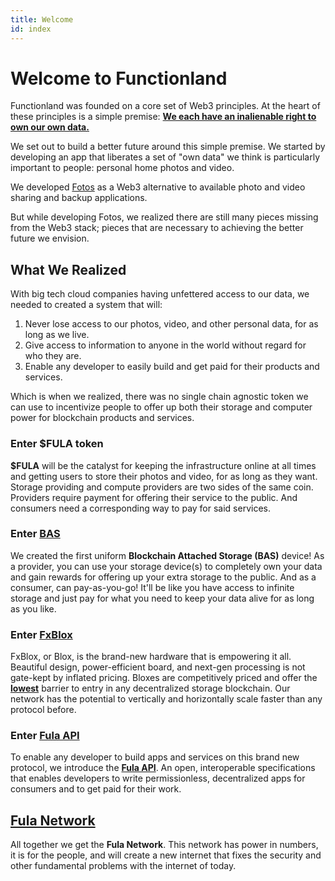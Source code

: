 ```yaml
---
title: Welcome
id: index
---
```

# Welcome to Functionland

Functionland was founded on a core set of Web3 principles. At the heart of these principles is a simple premise: **<u>We each have an inalienable right to own our own data.</u>**

We set out to build a better future around this simple premise. We started by developing an app that liberates a set of "own data" we think is particularly important to people: personal home photos and video.

We developed [Fotos](https://github.com/functionland/fotos) as a Web3 alternative to available photo and video sharing and backup applications.

But while developing Fotos, we realized there are still many pieces missing from the Web3 stack; pieces that are necessary to achieving the better future we envision.

## What We Realized

With big tech cloud companies having unfettered access to our data, we needed to created a system that will:
1. Never lose access to our photos, video, and other personal data, for as long as we live.
2. Give access to information to anyone in the world without regard for who they are.
3. Enable any developer to easily build and get paid for their products and services.

Which is when we realized, there was no single chain agnostic token we can use to incentivize people to offer up both their storage and computer power for blockchain products and services.

### Enter $FULA token

**$FULA** will be the catalyst for keeping the infrastructure online at all times and getting users to store their photos and video, for as long as they want. Storage providing and compute providers are two sides of the same coin. Providers require payment for offering their service to the public. And consumers need a corresponding way to pay for said services.

### Enter [BAS](./welcome/bas)

We created the first uniform **Blockchain Attached Storage (BAS)** device! As a provider, you can use your storage device(s) to completely own your data and gain rewards for offering up your extra storage to the public. And as a consumer, can pay-as-you-go! It'll be like you have access to infinite storage and just pay for what you need to keep your data alive for as long as you like.

### Enter [FxBlox](./welcome/blox)

FxBlox, or Blox, is the brand-new hardware that is empowering it all. Beautiful design, power-efficient board, and next-gen processing is not gate-kept by inflated pricing. Bloxes are competitively priced and offer the **<u>lowest</u>** barrier to entry in any decentralized storage blockchain. Our network has the potential to vertically and horizontally scale faster than any protocol before.

### Enter [Fula API](./api-intro)

To enable any developer to build apps and services on this brand new protocol, we introduce the **<u>Fula API</u>**. An open, interoperable specifications that enables developers to write permissionless, decentralized apps for consumers and to get paid for their work.

## [Fula Network](./welcome/fula)

All together we get the **Fula Network**. This network has power in numbers, it is for the people, and will create a new internet that fixes the security and other fundamental problems with the internet of today.